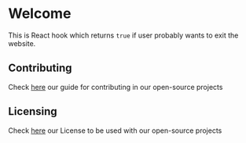 # Welcome
This is React hook which returns `true` if user probably wants to exit the website. 

## Contributing

Check [here](CONTRIBUTING.md) our guide for contributing in our open-source projects

## Licensing

Check [here](LICENSE.md) our License to be used with our open-source projects
